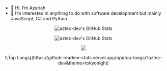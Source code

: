 - 👋 Hi, I’m Azariah
- 👀 I’m interested in anything to do with software development but mainly JavaScript, C# and Python
<p align="center">
  <img src="https://github-readme-stats.vercel.app/api/top-langs/?username=aztec-dev&theme=dark&show_icons=true&hide_border=true&layout=compact" alt="aztec-dev's GitHub Stats" />
</p>
<p align="center">
  <img src="https://streak-stats.demolab.com?user=aztec-dev&theme=dark&hide_border=true" alt="aztec-dev's GitHub Stats" />
</p>
<p align="center">
  <img src="https://leetcard.jacoblin.cool/aztec-dev" />
</p>
<p align="center">
  ![Top Langs](https://github-readme-stats.vercel.app/api/top-langs/?aztec-dev&theme=tokyonight)
</p>

<!---
aztec-dev/aztec-dev is a ✨ special ✨ repository because its `README.md` (this file) appears on your GitHub profile.
You can click the Preview link to take a look at your changes.
--->

